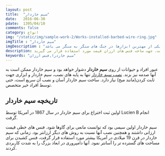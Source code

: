```yaml
---
layout: post
title:  "سیم خاردار"
date:   2016-06-30
pdate:	1395/04/10
comments: false
category: انواع
img: "/static/img/sample-work-2/Works-installed-barbed-wire-ring.jpg"
imgTitle : "سیم خاردار"
imgDescription : "سیم خاردار یکی از انواع فنس های فلزی خطی می باشد که از لبه های تیز با فواصل طولی مرتب ساخته شده است. جهت ساخت فنس های ارزان قیمت مورد استفاده قرار می گیرید و در بالای دیوارها برای افزایش ایمنی نصب می شود. همچنین یکی از مهترین ابزارها در جنگ های سنگر به سنگر می باشد."
description: سیم خاردار یکی از انواع فنس های فلزی خطی می باشد که از لبه های تیز با فواصل طولی مرتب ساخته شده است. جهت ساخت فنس های ارزان قیمت مورد استفاده قرار می گیرید
keywords: "سیم خاردرا,فنس ارزان"
---
```



عبور افراد و حیوانات از روی **سیم خاردار** دشوار خواهد بود و سیم خاردار ممکن است به آنها صدمه نیز بزند. [نصب سیم خاردار](http://poyansim.com/ "نصب سیم خاردار") تنها به پایه های نصب، سیم خاردار و ابزاری جهت ثابت کردن(مانند میخ) نیاز دارد. ساخت سیم خاردار آسان و نصب آن سریع است، حتی توسط افراد خیر متخصص.

## تاریخچه سیم خاردار ##
اولین ثبت اختراع برای سیم خاردار در سال 1867 در آمریکا توسط Lucien B انجام گرفت.

سیم خاردار اولین سیمی بود که توانست مانعی برای گاوها شود. فنس های خطی قیمت ارزانی داشتند و همچنین نصب آنها نسبت به روش های دیگر ارزانتر بود. زمانی که سیم خاردار در قرن 19 میلادی در آمریکا بیشتر مورد استفاده قرار گرفت، فنس کشیدن برای مساحت های گسترده تر را آسانتر نمود. آنها دامپروری در ابعاد بزرگ را به شدت کاربردی کردند.